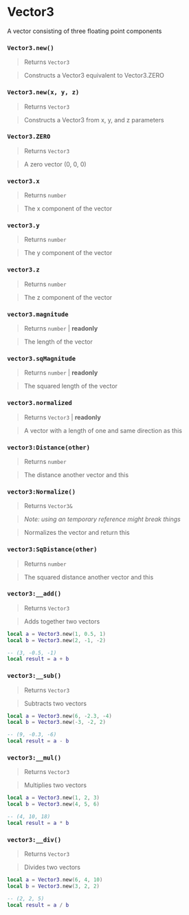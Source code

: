 # Vector3

A vector consisting of three floating point components

### `Vector3.new()`
  > Returns `Vector3`

  > Constructs a Vector3 equivalent to Vector3.ZERO

### `Vector3.new(x, y, z)`
  > Returns `Vector3`

  > Constructs a Vector3 from x, y, and z parameters

### `Vector3.ZERO`
  > Returns `Vector3`
  
  > A zero vector (0, 0, 0)

### `vector3.x`
  > Returns `number`

  > The x component of the vector

### `vector3.y`
  > Returns `number`

  > The y component of the vector

### `vector3.z`
  > Returns `number`

  > The z component of the vector
  
### `vector3.magnitude`
  > Returns `number` | **readonly**

  > The length of the vector
  
### `vector3.sqMagnitude`
  > Returns `number` | **readonly**

  > The squared length of the vector
  
### `vector3.normalized`
  > Returns `Vector3` | **readonly**

  > A vector with a length of one and same direction as this

### `vector3:Distance(other)`
  > Returns `number`

  > The distance another vector and this

### `vector3:Normalize()`
  > Returns `Vector3&`
  
  > *Note: using an temporary reference might break things*

  > Normalizes the vector and return this

### `vector3:SqDistance(other)`
  > Returns `number`

  > The squared distance another vector and this

### `vector3:__add()`
  > Returns `Vector3`

  > Adds together two vectors
  
  > 
  ```lua
  local a = Vector3.new(1, 0.5, 1)
  local b = Vector3.new(2, -1, -2)
  
  -- (3, -0.5, -1)
  local result = a + b
  ```

### `vector3:__sub()`
  > Returns `Vector3`

  > Subtracts two vectors

  > 
  ```lua
  local a = Vector3.new(6, -2.3, -4)
  local b = Vector3.new(-3, -2, 2)
  
  -- (9, -0.3, -6)
  local result = a - b
  ```

### `vector3:__mul()`
  > Returns `Vector3`

  > Multiplies two vectors
  
  > 
  ```lua
  local a = Vector3.new(1, 2, 3)
  local b = Vector3.new(4, 5, 6)
  
  -- (4, 10, 18)
  local result = a * b
  ```

### `vector3:__div()`
  > Returns `Vector3`

  > Divides two vectors

  > 
  ```lua
  local a = Vector3.new(6, 4, 10)
  local b = Vector3.new(3, 2, 2)
  
  -- (2, 2, 5)
  local result = a / b
  ```
